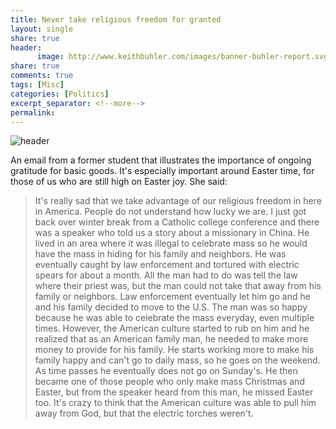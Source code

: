 ```yaml
--- 
title: Never take religious freedom for granted
layout: single
share: true
header:
      image: http://www.keithbuhler.com/images/banner-buhler-report.svg
share: true
comments: true
tags: [Misc]
categories: [Politics]
excerpt_separator: <!--more-->
permalink: 
---
```


![header](http://myocn.net/wp-content/uploads/2013/05/Pascha-Icon.jpg)

An email from a former student that illustrates the importance of ongoing gratitude for basic goods. It's especially important around Easter time, for those of us who are still high on Easter joy. She said: 

>It's really sad that we take advantage of our religious freedom in here in America. People do not understand how lucky we are. 
I just got back over winter break from a Catholic college conference and there was a speaker who told us a story about a missionary in China. He lived in an area where it was illegal to celebrate mass so he would have the mass in hiding for his family and neighbors. He was eventually caught by law enforcement and tortured with electric spears for about a month. All the man had to do was tell the law where their priest was, but the man could not take that away from his family or neighbors. Law enforcement eventually let him go and he and his family decided to move to the U.S. 
The man was so happy because he was able to celebrate the mass everyday, even multiple times. However, the American culture started to rub on him and he realized that as an American family man, he needed to make more money to provide for his family. He starts working more to make his family happy and can't go to daily mass, so he goes on the weekend. As time passes he eventually does not go on Sunday's. He then became one of those people who only make mass Christmas and Easter, but from the speaker heard from this man, he missed Easter too. 
It's crazy to think that the American culture was able to pull him away from God, but that the electric torches weren't.